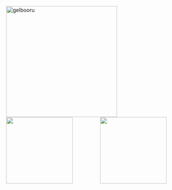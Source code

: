 <img width="300px"  src="https://count.getloli.com/get/@FESSXX" alt="gelbooru" />

<div align="center">
<img align="left" height="180px" src="https://github-readme-stats.vercel.app/api?username=FESSXX&show_icons=true&count_private=true&text_color=70bed9&icon_color=fff&&hide=prs&bg_color=192133&theme=default_repocard"/>

<img height="180px" src="https://github-readme-stats.vercel.app/api/top-langs/?username=FESSXX&layout=compact&langs_count=6&text_color=70bed9&icon_color=fff&bg_color=192133&theme=default_repocard" />
</div>
